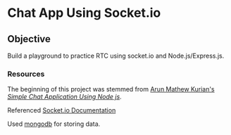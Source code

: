 # Chat App Using Socket.io

## Objective

Build a playground to practice RTC using socket.io and Node.js/Express.js.

### Resources

The beginning of this project was stemmed from [Arun Mathew Kurian's _Simple Chat Application Using Node js_](https://www.freecodecamp.org/news/simple-chat-application-in-node-js-using-express-mongoose-and-socket-io-ee62d94f5804/).

Referenced [Socket.io Documentation](https://socket.io/docs/v4/)

Used [mongodb](https://www.mongodb.com/) for storing data.
